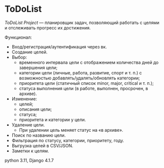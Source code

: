 # ToDoList
_ToDoList_ _Project_ — планировщик задач, позволяющий работать с целями и отслеживать прогресс их достижения.

Функционал:
* Вход/регистрация/аутентификация через вк.
* Создание целей.
* Выбор:
    * временного интервала цели с отображением количества дней до завершения цели;
    * категории цели (личные, работа, развитие, спорт и т. п.) с возможностью добавлять/удалять/обновлять категории;
    * приоритета цели (статичный список minor, major, critical и т. п.);
    * статуса выполнения цели (в работе, выполнен, просрочен, в архиве).
* Изменение:
    * целей;
    * описания цели;
    * статуса;
    * приоритета и категории у цели.
* Удаление цели.
    * При удалении цель меняет статус на «в архиве».
* Поиск по названию цели.
* Фильтрация по статусу, категории, приоритету, году.
* Выгрузка целей в CSV/JSON.
* Заметки к целям.

python 3.11, Django 4.1.7
